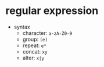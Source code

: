 # regular expression

- syntax
    - character: `a-zA-Z0-9`
    - group: `(e)`
    - repeat: `e*`
    - concat: `xy`
    - alter: `x|y`
